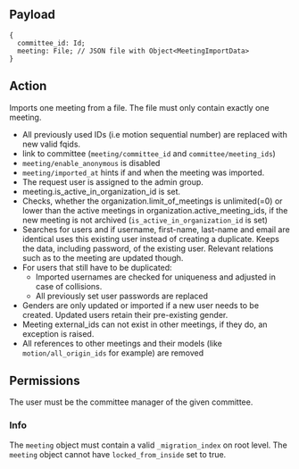 ## Payload
```
{
  committee_id: Id;
  meeting: File; // JSON file with Object<MeetingImportData>
}
```

## Action

Imports one meeting from a file. The file must only contain exactly one meeting.
- All previously used IDs (i.e motion sequential number) are replaced with new valid fqids.
- link to committee (`meeting/committee_id` and `committee/meeting_ids`)
- `meeting/enable_anonymous` is disabled
- `meeting/imported_at` hints if and when the meeting was imported.
- The request user is assigned to the admin group.
- meeting.is_active_in_organization_id is set.
- Checks, whether the organization.limit_of_meetings is unlimited(=0) or lower than the active meetings in organization.active_meeting_ids, if the new meeting is not archived (`is_active_in_organization_id` is set)
- Searches for users and if username, first-name, last-name and email are identical uses this existing user instead of creating a duplicate. Keeps the data, including password, of the existing user. Relevant relations such as to the meeting are updated though.
- For users that still have to be duplicated:
  - Imported usernames are checked for uniqueness and adjusted in case of collisions.
  - All previously set user passwords are replaced
- Genders are only updated or imported if a new user needs to be created. Updated users retain their pre-existing gender.
- Meeting external_ids can not exist in other meetings, if they do, an exception is raised.
- All references to other meetings and their models (like `motion/all_origin_ids` for example) are removed


## Permissions
The user must be the committee manager of the given committee.

### Info

The `meeting` object must contain a valid `_migration_index` on root level.
The `meeting` object cannot have `locked_from_inside` set to true.
